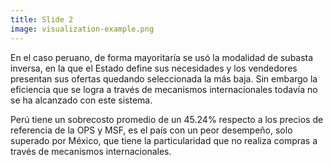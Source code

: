 ```yaml
---
title: Slide 2
image: visualization-example.png
---
```


En el caso peruano, de forma mayoritaría se usó la modalidad de subasta inversa, en la que el Estado define sus necesidades y los vendedores presentan sus ofertas quedando seleccionada la más baja. Sin embargo la eficiencia que se logra a través de mecanismos internacionales todavía no se ha alcanzado con este sistema. 

Perú tiene un sobrecosto promedio de un 45.24% respecto a los precios de referencia de la OPS y MSF, es el país con un peor desempeño, solo superado por México, que tiene la particularidad que no realiza compras a través de mecanismos internacionales. 
